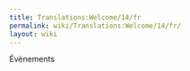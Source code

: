 ```yaml
---
title: Translations:Welcome/14/fr
permalink: wiki/Translations:Welcome/14/fr/
layout: wiki
---
```


Évènements
